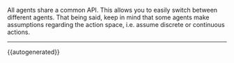 All agents share a common API. This allows you to easily switch between different agents.
That being said, keep in mind that some agents make assumptions regarding the action space, i.e. assume discrete
or continuous actions.

---

{{autogenerated}}
